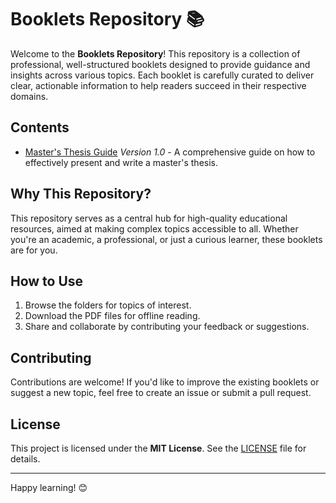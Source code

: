 # Booklets Repository 📚

Welcome to the **Booklets Repository**! This repository is a collection of professional, well-structured booklets designed to provide guidance and insights across various topics. Each booklet is carefully curated to deliver clear, actionable information to help readers succeed in their respective domains.

## Contents

- [Master's Thesis Guide](./Masters_Thesis/)
  *Version 1.0* - A comprehensive guide on how to effectively present and write a master's thesis.

## Why This Repository?

This repository serves as a central hub for high-quality educational resources, aimed at making complex topics accessible to all. Whether you're an academic, a professional, or just a curious learner, these booklets are for you.


## How to Use

1. Browse the folders for topics of interest.
2. Download the PDF files for offline reading.
3. Share and collaborate by contributing your feedback or suggestions.

## Contributing

Contributions are welcome! If you'd like to improve the existing booklets or suggest a new topic, feel free to create an issue or submit a pull request.

## License

This project is licensed under the **MIT License**. See the [LICENSE](./LICENSE) file for details.

---

Happy learning! 😊
